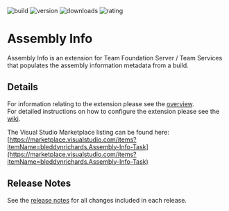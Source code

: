![build](https://bmuun.visualstudio.com/_apis/public/build/definitions/86c93e13-9469-4df8-95f0-98c43c760a09/8/badge)
![version](https://img.shields.io/badge/version-1.1.39-blue.svg?logo=tfs)
![downloads](https://img.shields.io/badge/downloads-2.8k-brightgreen.svg?logo=tfs)
![rating](https://img.shields.io/badge/rating-4.2/5_(17)-brightgreen.svg?logo=tfs)

# Assembly Info
Assembly Info is an extension for Team Foundation Server / Team Services that populates the assembly information metadata from a build.

## Details
For information relating to the extension please see the [overview](./src/Overview.md).  
For detailed instructions on how to configure the extension please see the [wiki](https://github.com/BMuuN/vsts-assemblyinfo-task/wiki).

The Visual Studio Marketplace listing can be found here:  
[https://marketplace.visualstudio.com/items?itemName=bleddynrichards.Assembly-Info-Task](https://marketplace.visualstudio.com/items?itemName=bleddynrichards.Assembly-Info-Task)

## Release Notes
See the [release notes](ReleaseNotes.md) for all changes included in each release.
